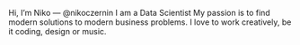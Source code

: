Hi, I’m Niko — @nikoczernin
I am a Data Scientist
My passion is to find modern solutions to modern business problems.
I love to work creatively, be it coding, design or music. 

<!---
nikoczernin/nikoczernin is a ✨ special ✨ repository because its `README.md` (this file) appears on your GitHub profile.
You can click the Preview link to take a look at your changes.
--->
